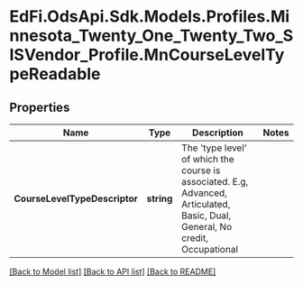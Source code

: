 # EdFi.OdsApi.Sdk.Models.Profiles.Minnesota_Twenty_One_Twenty_Two_SISVendor_Profile.MnCourseLevelTypeReadable
## Properties

Name | Type | Description | Notes
------------ | ------------- | ------------- | -------------
**CourseLevelTypeDescriptor** | **string** | The &#39;type level&#39; of which the course is associated. E.g, Advanced, Articulated, Basic, Dual, General, No credit, Occupational | 

[[Back to Model list]](../README.md#documentation-for-models) [[Back to API list]](../README.md#documentation-for-api-endpoints) [[Back to README]](../README.md)

